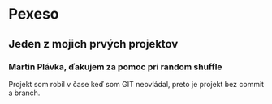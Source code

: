 # Pexeso
## Jeden z mojich prvých projektov

### Martin Plávka, ďakujem za pomoc pri random shuffle

Projekt som robil v čase keď som GIT neovládal, preto je projekt bez commit a branch.
